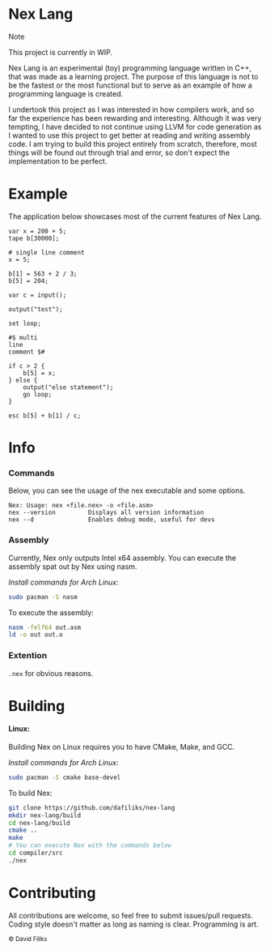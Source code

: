 # Nex Lang
> [!NOTE]
> This project is currently in WIP.

Nex Lang is an experimental (toy) programming language written in C++, that was made as a learning project. The purpose of this language is not to be the fastest or the most functional but to serve as an example of how a programming language is created.

I undertook this project as I was interested in how compilers work, and so far the experience has been rewarding and interesting. Although it was very tempting, I have decided to not continue using LLVM for code generation as I wanted to use this project to get better at reading and writing assembly code. I am trying to build this project entirely from scratch, therefore, most things will be found out through trial and error, so don't expect the implementation to be perfect.

# Example

The application below showcases most of the current features of Nex Lang.
```nex-lang
var x = 200 + 5;
tape b[30000];

# single line comment
x = 5;

b[1] = 563 + 2 / 3;
b[5] = 204;

var c = input();

output("test");

set loop;

#$ multi
line
comment $#

if c > 2 {
    b[5] = x;
} else {
    output("else statement");
    go loop;
}

esc b[5] + b[1] / c;
```

# Info

### Commands
Below, you can see the usage of the nex executable and some options.

```
Nex: Usage: nex <file.nex> -o <file.asm>
nex --version         Displays all version information
nex --d               Enables debug mode, useful for devs
```


### Assembly
Currently, Nex only outputs Intel x64 assembly. You can execute the assembly spat out by Nex using nasm.

*Install commands for Arch Linux:*
```bash
sudo pacman -S nasm
```

To execute the assembly:

```bash
nasm -felf64 out.asm
ld -o out out.o
```

### Extention
`.nex` for obvious reasons.

# Building

#### Linux:
Building Nex on Linux requires you to have CMake, Make, and GCC.

*Install commands for Arch Linux:*
```bash
sudo pacman -S cmake base-devel
```

To build Nex:

```bash
git clone https://github.com/dafiliks/nex-lang
mkdir nex-lang/build
cd nex-lang/build
cmake ..
make
# You can execute Nex with the commands below
cd compiler/src
./nex
```

# Contributing

All contributions are welcome, so feel free to submit issues/pull requests. Coding style doesn't matter as long as naming is clear. Programming is art.

<sub> © David Filiks </sub>
